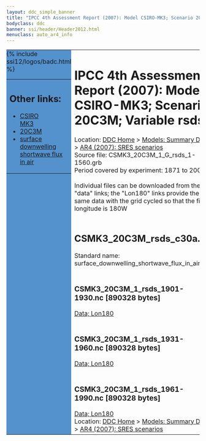 ```yaml
---
layout: ddc_simple_banner
title: "IPCC 4th Assessment Report (2007): Model CSIRO-MK3; Scenario 20C3M; Variable rsds"
bodyclass: ddc
banner: ssi/header/Header2012.html
menuclass: auto_ar4_info
---
```



<table width="100%" border="0" cellspacing="0" cellpadding="0" style="border-collapse: collapse;">
<tr style="margin:0;padding:0;border:0;">
<td style="margin:0;padding:0;border:0;height:1pt;width:150pt;background:#5492CD;" valign="top" >

<div id="lh-col2" class="auto_ar4_info">
<table class="menumain" bgcolor="#5492CD" cellspacing="0" width="100%" border="0">
<tr><td>
<h2> Other links:</h2>
<ul>
<li><a href="/auto/ar4/model-CSIRO-MK3.html">CSIRO<br/>MK3</a></li>
<li><a href="/auto/ar4/scenario-20C3M.html">20C3M</a></li>
<li><a href="/auto/ar4/var-surface_downwelling_shortwave_flux_in_air.html">surface downwelling<br/> shortwave flux in air</a></li>
</ul>
</td></tr>
{% include ssi12/logos/badc.html %}
</table>
</div>
</td>
<td><h1>IPCC 4th Assessment Report (2007): Model CSIRO-MK3; Scenario 20C3M; Variable rsds</h1>

<!-- Breadcrumb1 -->
<div id="breadcrumb1" align="left">
Location: <a href="/index.html">DDC Home</a> > <a href="/sim/gcm_clim/">Models: Summary Data</a>
> <a href="/sim/gcm_clim/SRES_AR4/index.html">AR4 (2007): SRES scenarios</a>
</div>
<!-- End of Breadcrumb1 -->Source file: CSMK3_20C3M_1_G_rsds_1-1560.grb
<br/>
Period covered by experiment: 1871 to 2000<br/>
<br/>Individual files can be downloaded from the "data" links; the "Lon180" links provide the same data
         with the grid cycled so that the first longitude is 180W<br/>
<br/><h2>CSMK3_20C3M_rsds_c30a.tar</h2>
Standard name: surface_downwelling_shortwave_flux_in_air<br>
<br/><h3>CSMK3_20C3M_1_rsds_1901-1930.nc [890328 bytes]</h3>
<a href="/cgi-bin/downl/ar4_nc/rsds/CSMK3_20C3M_1_rsds_1901-1930.nc">Data; </a><a href="/cgi-bin/downl/ar4_nc/rsds/CSMK3_20C3M_1_rsds_1901-1930.cyto180.nc"> Lon180</a><br/>
<br/><h3>CSMK3_20C3M_1_rsds_1931-1960.nc [890328 bytes]</h3>
<a href="/cgi-bin/downl/ar4_nc/rsds/CSMK3_20C3M_1_rsds_1931-1960.nc">Data; </a><a href="/cgi-bin/downl/ar4_nc/rsds/CSMK3_20C3M_1_rsds_1931-1960.cyto180.nc"> Lon180</a><br/>
<br/><h3>CSMK3_20C3M_1_rsds_1961-1990.nc [890328 bytes]</h3>
<a href="/cgi-bin/downl/ar4_nc/rsds/CSMK3_20C3M_1_rsds_1961-1990.nc">Data; </a><a href="/cgi-bin/downl/ar4_nc/rsds/CSMK3_20C3M_1_rsds_1961-1990.cyto180.nc"> Lon180</a><br/>
<!-- Breadcrumb2 -->
<div id="breadcrumb2" align="left">
Location: <a href="/index.html">DDC Home</a> > <a href="/sim/gcm_clim/">Models: Summary Data</a>
> <a href="/sim/gcm_clim/SRES_AR4/index.html">AR4 (2007): SRES scenarios</a>
</div>
<!-- End of Breadcrumb2 --></td></tr></table>
